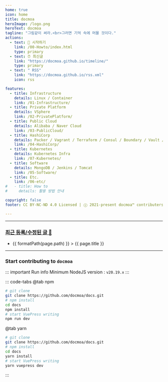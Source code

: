 ```yaml
---
home: true
icon: home
title: docmoa
heroImage: /logo.png
heroText: docmoa
tagline: "그림같이 써라.<br>그러면 기억 속에 머물 것이다."
actions:
  - text: 🚀 시작하기
    link: /00-Howto/index.html
    type: primary
  - text: ⏰ 최신글
    link: "https://docmoa.github.io/timeline/"
    type: primary    
  - text: " RSS"
    link: "https://docmoa.github.io/rss.xml"
    icon: rss

features:
  - title: Infrastructure
    details: Linux / Container
    link: /01-Infrastructure/
  - title: Private Platform
    details: VSphere
    link: /02-PrivatePlatform/
  - title: Public Cloud
    details: Alibaba / Naver Cloud
    link: /03-PublicCloud/
  - title: HashiCorp
    details: Packer / Vagrant / Terraform / Consul / Boundary / Vault / Nomad / Waypoint
    link: /04-HashiCorp/
  - title: Kubernetes
    details: Kubernetes Infra
    link: /07-Kubernetes/
  - title: Software
    details: MongoDB / Jenkins / Tomcat
    link: /05-Software/
  - title: Etc.
    link: /06-etc/
#   - title: How to
#     details: 활용 방법 안내

copyright: false
footer: CC BY-NC-ND 4.0 Licensed | ⓒ 2021-present docmoa™ contributers all rights reserved.

---
```

---

### [최근 등록/수정된 글 🔗](/timeline/)

<script>
import { defineComponent, computed } from 'vue'
import { usePages } from '@temp/root'  // pages.js is default filename

export default defineComponent({
  setup() {
    const pages = usePages();

    // 디버그를 위해 pages의 내용을 콘솔에 출력
    console.log('Pages:', pages);

    const formatPath = (path) => {
      const parts = path.split('/').filter(part => part); // 빈 문자열 요소 제거
      parts.pop(); // 마지막 부분 (파일명) 제거
      return parts.join(' > '); // 배열을 ' > '로 연결하여 문자열 생성
    };

    const filteredPages = computed(() => {
      return pages.filter(page => page.title !== 'docmoa');
    });

    return { filteredPages, formatPath };
  }
});
</script>

<ul>
  <li
    v-for="page in filteredPages"
    :key="page.key"
  >
    <RouterLink :to="page.path">{{ formatPath(page.path) }} > {{ page.title }}</RouterLink> 
    <!-- <span v-if="page.localizedDate">
      [ 최초 작성일 {{ page.localizedDate }} ]
    </span> -->
  </li>
</ul>

---

### Start contributing to `docmoa`

::: important Run info
Minimum NodeJS version : `v20.19.x`
:::

::: code-tabs
@tab npm

```bash {2,5-6,9}
# git clone
git clone https://github.com/docmoa/docs.git
# npm install
cd docs
npm install
# start VuePress writing
npm run dev
```

@tab yarn

```bash {2,5-6,9}
# git clone
git clone https://github.com/docmoa/docs.git
# npm install
cd docs
yarn install
# start VuePress writing
yarn vuepress dev
```

:::
